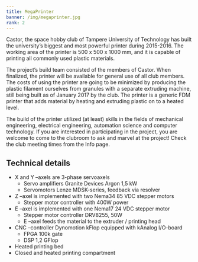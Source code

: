 ```yaml
---
title: MegaPrinter
banner: /img/megaprinter.jpg
rank: 2
---
```


Castor, the space hobby club of Tampere University of Technology has built the university’s biggest and most powerful printer during 2015-2016. The working area of the printer is 500 x 500 x 1000 mm, and it is capable of printing all commonly used plastic materials.

The project’s build team consisted of the members of Castor. When finalized, the printer will be available for general use of all club members. The costs of using the printer are going to be minimized by producing the plastic filament ourselves from granules with a separate extruding machine, still being built as of January 2017 by the club. The printer is a generic FDM printer that adds material by heating and extruding plastic on to a heated level.

The build of the printer utilized (at least) skills in the fields of mechanical engineering, electrical engineering, automation science and computer technology. If you are interested in participating in the project, you are welcome to come to the clubroom to ask and marvel at the project! Check the club meeting times from the Info page.

## Technical details

* X and Y –axels are 3-phase servoaxels
    * Servo amplifiers Granite Devices Argon 1,5 kW
    * Servomotors Lenze MDSK-series, feedback via resolver
* Z –axel is implemented with two Nema34 85 VDC stepper motors
    * Stepper motor controller with 400W power
* E –axel is implemented with one Nema17 24 VDC stepper motor
    * Stepper motor controller DRV8255, 50W
    * E –axel feeds the material to the extruder / printing head
* CNC –controller Dynomotion kFlop equipped with kAnalog I/O-board
    * FPGA 100k gate
    * DSP 1,2 GFlop
* Heated printing bed
* Closed and heated printing compartment